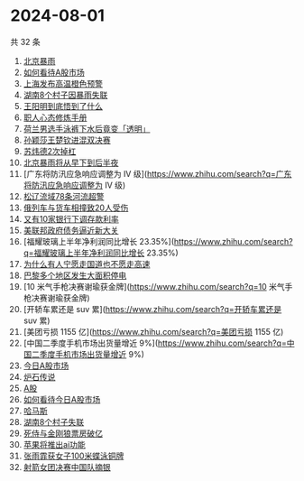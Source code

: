 # 2024-08-01

共 32 条

<!-- BEGIN -->
<!-- 最后更新时间 Thu Aug 01 2024 23:13:29 GMT+0800 (China Standard Time) -->

1. [北京暴雨](https://www.zhihu.com/search?q=北京暴雨)
1. [如何看待A股市场](https://www.zhihu.com/search?q=如何看待A股市场)
1. [上海发布高温橙色预警](https://www.zhihu.com/search?q=上海发布高温橙色预警)
1. [湖南8个村子因暴雨失联](https://www.zhihu.com/search?q=湖南8个村子因暴雨失联)
1. [王阳明到底悟到了什么](https://www.zhihu.com/search?q=王阳明到底悟到了什么)
1. [职人心态修炼手册](https://www.zhihu.com/search?q=职人心态修炼手册)
1. [荷兰男选手泳裤下水后竟变「透明」](https://www.zhihu.com/search?q=荷兰男选手泳裤下水后竟变「透明」)
1. [孙颖莎王楚钦进混双决赛](https://www.zhihu.com/search?q=孙颖莎王楚钦进混双决赛)
1. [苏炜德2次掉杠](https://www.zhihu.com/search?q=苏炜德2次掉杠)
1. [北京暴雨将从早下到后半夜](https://www.zhihu.com/search?q=北京暴雨将从早下到后半夜)
1. [广东将防汛应急响应调整为 Ⅳ
   级](https://www.zhihu.com/search?q=广东将防汛应急响应调整为 Ⅳ 级)
1. [松辽流域78条河流超警](https://www.zhihu.com/search?q=松辽流域78条河流超警)
1. [俄列车与货车相撞致20人受伤](https://www.zhihu.com/search?q=俄列车与货车相撞致20人受伤)
1. [又有10家银行下调存款利率](https://www.zhihu.com/search?q=又有10家银行下调存款利率)
1. [美联邦政府债务逼近新大关](https://www.zhihu.com/search?q=美联邦政府债务逼近新大关)
1. [福耀玻璃上半年净利润同比增长
   23.35%](https://www.zhihu.com/search?q=福耀玻璃上半年净利润同比增长 23.35%)
1. [为什么有人宁愿走国道也不愿走高速](https://www.zhihu.com/search?q=为什么有人宁愿走国道也不愿走高速)
1. [巴黎多个地区发生大面积停电](https://www.zhihu.com/search?q=巴黎多个地区发生大面积停电)
1. [10 米气手枪决赛谢瑜获金牌](https://www.zhihu.com/search?q=10
   米气手枪决赛谢瑜获金牌)
1. [开轿车累还是 suv 累](https://www.zhihu.com/search?q=开轿车累还是 suv 累)
1. [美团亏损 1155 亿](https://www.zhihu.com/search?q=美团亏损 1155 亿)
1. [中国二季度手机市场出货量增近
   9%](https://www.zhihu.com/search?q=中国二季度手机市场出货量增近 9%)
1. [今日A股市场](https://www.zhihu.com/search?q=今日A股市场)
1. [炉石传说](https://www.zhihu.com/search?q=炉石传说)
1. [A股](https://www.zhihu.com/search?q=A股)
1. [如何看待今日A股市场](https://www.zhihu.com/search?q=如何看待今日A股市场)
1. [哈马斯](https://www.zhihu.com/search?q=哈马斯)
1. [湖南8个村子失联](https://www.zhihu.com/search?q=湖南8个村子失联)
1. [死侍与金刚狼票房破亿](https://www.zhihu.com/search?q=死侍与金刚狼票房破亿)
1. [苹果将推出ai功能](https://www.zhihu.com/search?q=苹果将推出ai功能)
1. [张雨霏获女子100米蝶泳铜牌](https://www.zhihu.com/search?q=张雨霏获女子100米蝶泳铜牌)
1. [射箭女团决赛中国队摘银](https://www.zhihu.com/search?q=射箭女团决赛中国队摘银)

<!-- END -->
